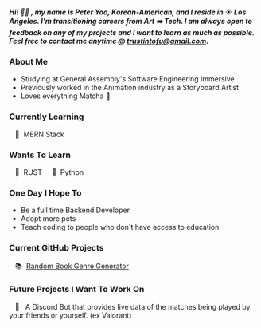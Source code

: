 ##### Hi! 👋🏼 , my name is Peter Yoo, Korean-American, and I reside in ☀️ Los Angeles. I'm transitioning careers from Art ➡️ Tech. I am always open to feedback on any of my projects and I want to learn as much as possible. Feel free to contact me anytime @ [trustintofu@gmail.com](trustintofu@gmail.com).

### About Me
- Studying at General Assembly's Software Engineering Immersive
- Previously worked in the Animation industry as a Storyboard Artist
- Loves everything Matcha 🍵

### Currently Learning
&nbsp;&nbsp;&nbsp;👀 &nbsp;MERN Stack

### Wants To Learn
&nbsp;&nbsp;&nbsp;👾 &nbsp;RUST &nbsp;&nbsp;&nbsp; 🐍 &nbsp;Python

### One Day I Hope To
- Be a full time Backend Developer
- Adopt more pets
- Teach coding to people who don't have access to education

### Current GitHub Projects
&nbsp;&nbsp;&nbsp;📚 &nbsp;[Random Book Genre Generator](https://github.com/PeterSYoo/randomBookGenreGenerator)

### Future Projects I Want To Work On
&nbsp;&nbsp;&nbsp;🤖 &nbsp; A Discord Bot that provides live data of the matches being played by your friends or yourself. (ex Valorant)
